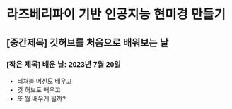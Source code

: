 # 라즈베리파이 기반 인공지능 현미경 만들기

## [중간제목] 깃허브를 처음으로 배워보는 날

### [작은 제목] 배운 날: 2023년 7월 20일

* 티처블 머신도 배우고
* 깃 허브도 배우고
* 또 뭘 배우게 될까?

<!DOCTYPE html>
<html lang="ko">
<head>
    <meta charset="UTF-8">
    <meta name="viewport" content="width=device-width, initial-scale=1.0">
    <title>위례고등학교 홍보</title>
    <style>
        body {
            font-family: Arial, sans-serif;
        }

        header {
            background-color: #0056b3;
            color: white;
            text-align: center;
            padding: 10px;
        }

        nav {
            background-color: #f2f2f2;
            padding: 10px;
        }

        nav a {
            margin: 5px;
            text-decoration: none;
            color: #000;
        }

        nav a:hover {
            color: #0056b3;
        }

        .main-content {
            padding: 20px;
        }

        .highlight {
            font-weight: bold;
            color: #0056b3;
        }

        footer {
            background-color: #0056b3;
            color: white;
            text-align: center;
            padding: 10px;
        }
    </style>
</head>
<body>
    <header>
        <h1>위례고등학교 홍보</h1>
    </header>

    <nav>
        <a href="#about">학교 소개</a>
        <a href="#programs">학교 프로그램</a>
        <a href="#admissions">입학 안내</a>
        <a href="#contact">연락처</a>
    </nav>

    <div class="main-content">
        <section id="about">
            <h2>학교 소개</h2>
            <p>위례고등학교는 우수한 교육 시설과 전문 교사진으로 구성된 고등학교입니다. 학생들의 학업 성취와 인성 발달을 도모하여 꿈을 이룰 수 있는 인재를 양성하고 있습니다.</p>
        </section>

        <section id="programs">
            <h2>학교 프로그램</h2>
            <p>위례고등학교는 다양한 교내 프로그램과 동아리 활동을 제공하여 학생들의 잠재력을 개발하고 흥미를 가질 수 있는 활동을 지원하고 있습니다.</p>
            <p>주요 프로그램</p>
            <ul>
                <li>예체능 동아리: 미술, 음악, 댄스 등</li>
                <li>과학 연구 동아리: 과학실험, 과학 대회 참가 등</li>
                <li>해외 교환 프로그램: 다양한 국가의 학생들과 교류</li>
            </ul>
        </section>

        <section id="admissions">
            <h2>입학 안내</h2>
            <p>위례고등학교는 매년 새로운 학생들을 모집하고 있습니다. 학교의 입학 시험 일정과 절차, 지원 자격 등에 대한 정보는 아래 연락처로 문의해주세요.</p>
        </section>

        <section id="contact">
            <h2>연락처</h2>
            <p>위례고등학교</p>
            <p>주소: 서울특별시 송파구 위례성대로 123</p>
            <p>전화번호: 02-1234-5678</p>
            <p>이메일: info@wirhehs.kr</p>
        </section>
    </div>

    <footer>
        <p>위례고등학교 홍보팀 | Tel: 02-1234-5678 | Email: pr@wirhehs.kr</p>
    </footer>
</body>
</html>




















































































